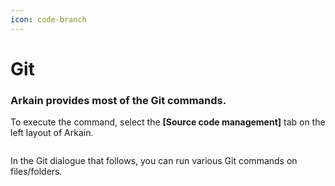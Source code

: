 ```yaml
---
icon: code-branch
---
```


# Git

### **Arkain** provides most of the Git commands.

To execute the command, select the **\[Source code management]** tab on the left layout of Arkain.

<figure><img src="https://help.goorm.io/~gitbook/image?url=https%3A%2F%2F2181851870-files.gitbook.io%2F%7E%2Ffiles%2Fv0%2Fb%2Fgitbook-x-prod.appspot.com%2Fo%2Fspaces%252F-Lq-Q9LciN1X9EABxGkt%252Fuploads%252FpIGYE7EyVWZisxAJ3Ksj%252Fimage.png%3Falt%3Dmedia%26token%3Db1394650-dcce-4043-8355-8ee8a4561253&#x26;width=768&#x26;dpr=4&#x26;quality=100&#x26;sign=9fe1bb41&#x26;sv=2" alt=""><figcaption></figcaption></figure>

In the Git dialogue that follows, you can run various Git commands on files/folders.

<figure><img src="https://help.goorm.io/~gitbook/image?url=https%3A%2F%2F2181851870-files.gitbook.io%2F%7E%2Ffiles%2Fv0%2Fb%2Fgitbook-legacy-files%2Fo%2Fassets%252F-Lq-Q9LciN1X9EABxGkt%252F-M107sxqeWa_Hrht5sN6%252F-M108RanyDx6HJ_reXh0%252F200223_scm_banch.gif%3Falt%3Dmedia%26token%3D1ce314ff-1efc-4a4e-a271-05fa939a93b0&#x26;width=768&#x26;dpr=4&#x26;quality=100&#x26;sign=703e3ee&#x26;sv=2" alt=""><figcaption></figcaption></figure>
